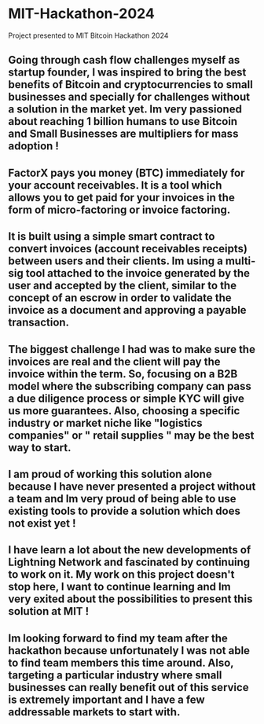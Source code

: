 # MIT-Hackathon-2024
Project presented to MIT Bitcoin Hackathon 2024

## Going through cash flow challenges myself as startup founder, I was inspired to bring the best benefits of Bitcoin and cryptocurrencies to small businesses and specially for challenges without a solution in the market yet. Im very passioned about reaching 1 billion humans to use Bitcoin and Small Businesses are multipliers for mass adoption ! 

## FactorX pays you money (BTC) immediately for your account receivables. It is a tool which allows you to get paid for your invoices in the form of micro-factoring or invoice factoring.  

## It is built using a simple smart contract to convert invoices (account receivables receipts) between users and their clients. Im using a multi-sig tool attached to the invoice generated by the user and accepted by the client, similar to the concept of an escrow in order to validate the invoice as a document and approving a payable transaction. 

## The biggest challenge I had was to make sure the invoices are real and the client will pay the invoice within the term. So, focusing on a B2B model where the subscribing company can pass a due diligence process or simple KYC will give us more guarantees. Also, choosing a specific industry or market niche like "logistics companies" or " retail supplies " may be the best way to start. 

## I am proud of working this solution alone because I have never presented a project without a team and Im very proud of being able to use existing tools to provide a solution which does not exist yet ! 

## I have learn a lot about the new developments of Lightning Network and fascinated by continuing to work on it. My work on this project doesn't stop here, I want to continue learning and Im very exited about the possibilities to present this solution at MIT ! 

## Im looking forward to find my team after the hackathon because unfortunately I was not able to find team members this time around. Also, targeting a particular industry where small businesses can really benefit out of this service is extremely important and I have a few addressable markets to start with. 
